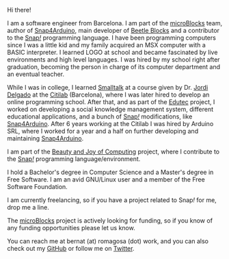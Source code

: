 Hi there!  

I am a software engineer from Barcelona. I am part of the [microBlocks](http://microblocks.fun) team, author of [Snap4Arduino](http://snap4arduino.org), main developer of [Beetle Blocks](http://beetleblocks.com) and a contributor to the [Snap<i>!</i>](http://snap.berkeley.edu) programming language. I have been programming computers since I was a little kid and my family acquired an MSX computer with a BASIC interpreter. I learned LOGO at school and became fascinated by live environments and high level languages. I was hired by my school right after graduation, becoming the person in charge of its computer department and an eventual teacher.  

While I was in college, I learned [Smalltalk](http://wiki.c2.com/?SmalltalkLanguage) at a course given by Dr. [Jordi Delgado](https://www.cs.upc.edu/~jdelgado/) at the [Citilab](http://citilab.eu) (Barcelona), where I was later hired to develop an online programming school. After that, and as part of the [Edutec](http://edutec.citilab.eu) project, I worked on developing a social knowledge management system, different educational applications, and a bunch of [Snap<em>!</em>](http://snap.berkeley.edu) modifications, like [Snap4Arduino](http://snap4arduino.rocks). After 6 years working at the Citilab I was hired by Arduino SRL, where I worked for a year and a half on further developing and maintaining [Snap4Arduino](http://snap4arduino.rocks).  

I am part of the [Beauty and Joy of Computing](http://bjc.berkeley.edu) project, where I contribute to the [Snap<em>!</em>](http://snap.berkeley.edu) programming language/environment.  

I hold a Bachelor's degree in Computer Science and a Master's degree in Free Software. I am an avid GNU/Linux user and a member of the Free Software Foundation. 

I am currently freelancing, so if you have a project related to Snap<em>!</em> for me, drop me a line. 

The [microBlocks](http://microblocks.fun) project is actively looking for funding, so if you know of any funding opportunities please let us know. 

You can reach me at bernat (at) romagosa (dot) work, and you can also check out my [GitHub](https://github.com/bromagosa) or follow me on [Twitter](https://twitter.com/bromagosa). 
